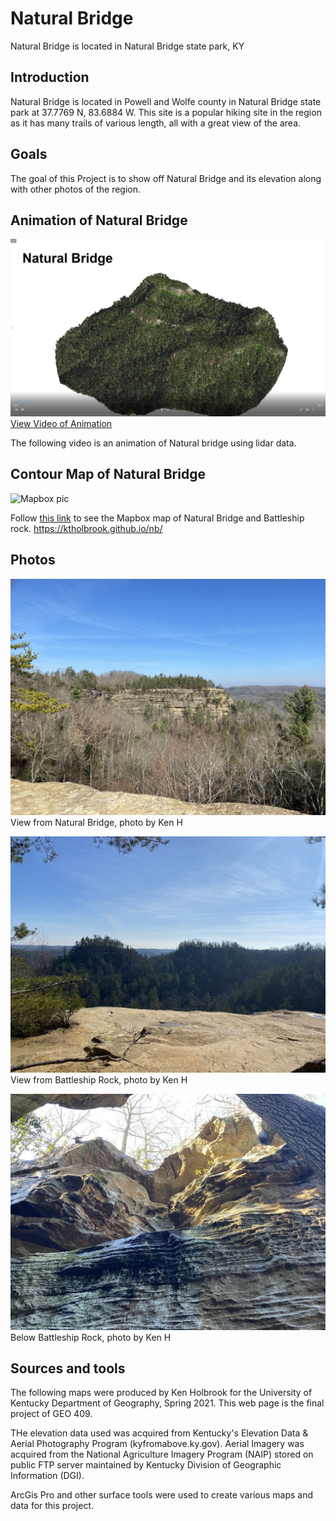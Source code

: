 # Natural Bridge
Natural Bridge is located in Natural Bridge state park, KY

## Introduction

Natural Bridge is located in Powell and Wolfe county in Natural Bridge state park at 37.7769 N, 83.6884 W. This site is a popular hiking site in the region as it has many trails of various length, all with a great view of the area.

## Goals

The goal of this Project is to show off Natural Bridge and its elevation along with other photos of the region. 
## Animation of Natural Bridge

![Animation](Video/animation.jpg)
[View Video of Animation](https://youtu.be/ASRgWDsIjYM)

The following video is an animation of Natural bridge using lidar data.

## Contour Map of Natural Bridge

![Mapbox pic](Mapbox.png)

Follow [this link](https://api.mapbox.com/styles/v1/ktho228/ckombkvvn17y217qrtt4l5ucb.html?fresh=true&title=view&access_token=pk.eyJ1Ijoia3RobzIyOCIsImEiOiJja28wZ3V3Y20wYmdnMm9sY3JmMHh1ZTJiIn0.-taUs202U-vXy4TGYsQg0A) to see the Mapbox map of Natural Bridge and Battleship rock.
https://ktholbrook.github.io/nb/

## Photos

![onBridge](Photos/onBridge.jpg)
View from Natural Bridge, photo by Ken H

![onBattle](Photos/onBattle.jpeg)
View from Battleship Rock, photo by Ken H

![belowBattle2](Photos/belowBattle2.jpg)
Below Battleship Rock, photo by Ken H

## Sources and tools

The following maps were produced by Ken Holbrook for the University of Kentucky Department of Geography, Spring 2021. This web page is the final project of GEO 409.

THe elevation data used was acquired from Kentucky's Elevation Data & Aerial Photography Program (kyfromabove.ky.gov). Aerial Imagery was acquired from the National Agriculture Imagery Program (NAIP) stored on public FTP server maintained by Kentucky Division of Geographic Information (DGI).

ArcGis Pro and other surface tools were used to create various maps and data for this project.